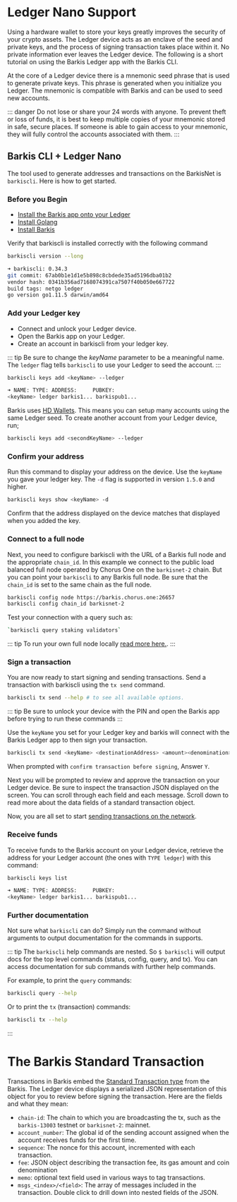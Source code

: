 # Ledger Nano Support

Using a hardware wallet to store your keys greatly improves the security of your crypto assets. The Ledger device acts as an enclave of the seed and private keys, and the process of signing transaction takes place within it. No private information ever leaves the Ledger device. The following is a short tutorial on using the Barkis Ledger app with the Barkis CLI.

At the core of a Ledger device there is a mnemonic seed phrase that is used to generate private keys. This phrase is generated when you initialize you Ledger. The mnemonic is compatible with Barkis and can be used to seed new accounts.

::: danger
Do not lose or share your 24 words with anyone. To prevent theft or loss of funds, it is best to keep multiple copies of your mnemonic stored in safe, secure places. If someone is able to gain access to your mnemonic, they will fully control the accounts associated with them.
:::

## Barkis CLI + Ledger Nano

The tool used to generate addresses and transactions on the BarkisNet is `barkiscli`. Here is how to get started. 

### Before you Begin

- [Install the Barkis app onto your Ledger](https://github.com/barkis/ledger-barkis/blob/master/README.md#installing)
- [Install Golang](https://golang.org/doc/install)
- [Install Barkis](https://barkis.network/docs/barkisnet/installation.html)

Verify that barkiscli is installed correctly with the following command

```bash
barkiscli version --long

➜ barkiscli: 0.34.3
git commit: 67ab0b1e1d1e5b898c8cbdede35ad5196dba01b2
vendor hash: 0341b356ad7168074391ca7507f40b050e667722
build tags: netgo ledger
go version go1.11.5 darwin/amd64

```

### Add your Ledger key

- Connect and unlock your Ledger device.
- Open the Barkis app on your Ledger.
- Create an account in barkiscli from your ledger key.

::: tip
Be sure to change the _keyName_ parameter to be a meaningful name. The `ledger` flag tells `barkiscli` to use your Ledger to seed the account.
:::

```bash
barkiscli keys add <keyName> --ledger

➜ NAME: TYPE: ADDRESS:     PUBKEY:
<keyName> ledger barkis1... barkispub1...
```

Barkis uses [HD Wallets](./hd-wallets.md). This means you can setup many accounts using the same Ledger seed. To create another account from your Ledger device, run;

```bash
barkiscli keys add <secondKeyName> --ledger
```

### Confirm your address

Run this command to display your address on the device. Use the `keyName` you gave your ledger key. The `-d` flag is supported in version `1.5.0` and higher.

```bash
barkiscli keys show <keyName> -d
```

Confirm that the address displayed on the device matches that displayed when you added the key.

### Connect to a full node

Next, you need to configure barkiscli with the URL of a Barkis full node and the appropriate `chain_id`. In this example we connect to the public load balanced full node operated by Chorus One on the `barkisnet-2` chain. But you can point your `barkiscli` to any Barkis full node. Be sure that the `chain_id` is set to the same chain as the full node.

```bash
barkiscli config node https://barkis.chorus.one:26657
barkiscli config chain_id barkisnet-2
```

Test your connection with a query such as:

``` bash
`barkiscli query staking validators`
```

::: tip
To run your own full node locally [read more here.](https://barkis.network/docs/barkisnet/join-mainnet.html#setting-up-a-new-node).
:::

### Sign a transaction

You are now ready to start signing and sending transactions. Send a transaction with barkiscli using the `tx send` command.

``` bash
barkiscli tx send --help # to see all available options.
```

::: tip
Be sure to unlock your device with the PIN and open the Barkis app before trying to run these commands
:::

Use the `keyName` you set for your Ledger key and barkis will connect with the Barkis Ledger app to then sign your transaction.

```bash
barkiscli tx send <keyName> <destinationAddress> <amount><denomination>
```

When prompted with `confirm transaction before signing`, Answer `Y`.

Next you will be prompted to review and approve the transaction on your Ledger device. Be sure to inspect the transaction JSON displayed on the screen. You can scroll through each field and each message. Scroll down to read more about the data fields of a standard transaction object.

Now, you are all set to start [sending transactions on the network](./delegator-guide-cli.md#sending-transactions).

### Receive funds

To receive funds to the Barkis account on your Ledger device, retrieve the address for your Ledger account (the ones with `TYPE ledger`) with this command:

```bash
barkiscli keys list

➜ NAME: TYPE: ADDRESS:     PUBKEY:
<keyName> ledger barkis1... barkispub1...
```

### Further documentation

Not sure what `barkiscli` can do? Simply run the command without arguments to output documentation for the commands in supports.

::: tip
The `barkiscli` help commands are nested. So `$ barkiscli` will output docs for the top level commands (status, config, query, and tx). You can access documentation for sub commands with further help commands.

For example, to print the `query` commands:

```bash
barkiscli query --help
```

Or to print the `tx` (transaction) commands:

```bash
barkiscli tx --help
```
:::

# The Barkis Standard Transaction

Transactions in Barkis embed the [Standard Transaction type](https://godoc.org/github.com/barkis/barkis/x/auth#StdTx) from the Barkis. The Ledger device displays a serialized JSON representation of this object for you to review before signing the transaction. Here are the fields and what they mean:

- `chain-id`: The chain to which you are broadcasting the tx, such as the `barkis-13003` testnet or `barkisnet-2`: mainnet.
- `account_number`: The global id of the sending account assigned when the account receives funds for the first time.
- `sequence`: The nonce for this account, incremented with each transaction.
- `fee`: JSON object describing the transaction fee, its gas amount and coin denomination
- `memo`: optional text field used in various ways to tag transactions.
- `msgs_<index>/<field>`: The array of messages included in the transaction. Double click to drill down into nested fields of the JSON.
